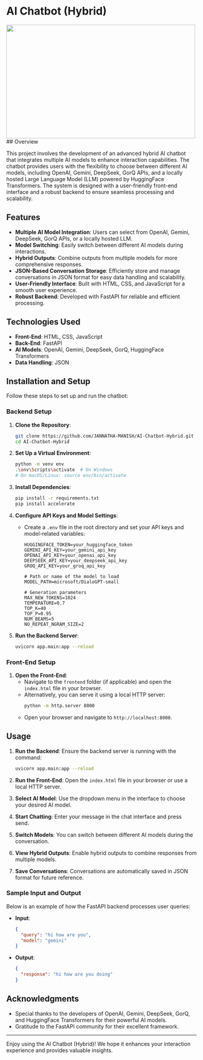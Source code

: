 # AI Chatbot (Hybrid)


<img src="frontend/IMAGES/chatbot-ezgif.com-video-to-gif-converter.gif" width="500" height="300" />
## Overview

This project involves the development of an advanced hybrid AI chatbot that integrates multiple AI models to enhance interaction capabilities. The chatbot provides users with the flexibility to choose between different AI models, including OpenAI, Gemini, DeepSeek, GorQ APIs, and a locally hosted Large Language Model (LLM) powered by HuggingFace Transformers. The system is designed with a user-friendly front-end interface and a robust backend to ensure seamless processing and scalability.

## Features

- **Multiple AI Model Integration**: Users can select from OpenAI, Gemini, DeepSeek, GorQ APIs, or a locally hosted LLM.
- **Model Switching**: Easily switch between different AI models during interactions.
- **Hybrid Outputs**: Combine outputs from multiple models for more comprehensive responses.
- **JSON-Based Conversation Storage**: Efficiently store and manage conversations in JSON format for easy data handling and scalability.
- **User-Friendly Interface**: Built with HTML, CSS, and JavaScript for a smooth user experience.
- **Robust Backend**: Developed with FastAPI for reliable and efficient processing.

## Technologies Used

- **Front-End**: HTML, CSS, JavaScript
- **Back-End**: FastAPI
- **AI Models**: OpenAI, Gemini, DeepSeek, GorQ, HuggingFace Transformers
- **Data Handling**: JSON

## Installation and Setup

Follow these steps to set up and run the chatbot:

### Backend Setup

1. **Clone the Repository**:
   ```bash
   git clone https://github.com/JANNATHA-MANISH/AI-Chatbot-Hybrid.git
   cd AI-Chatbot-Hybrid
   ```

2. **Set Up a Virtual Environment**:
   ```bash
   python -m venv env
   .\env\Scripts\activate  # On Windows
   # On macOS/Linux: source env/bin/activate
   ```

3. **Install Dependencies**:
   ```bash
   pip install -r requirements.txt
   pip install accelerate
   ```

4. **Configure API Keys and Model Settings**:
   - Create a `.env` file in the root directory and set your API keys and model-related variables:
     ```plaintext
     HUGGINGFACE_TOKEN=your_huggingface_token
     GEMINI_API_KEY=your_gemini_api_key
     OPENAI_API_KEY=your_openai_api_key
     DEEPSEEK_API_KEY=your_deepseek_api_key
     GROQ_API_KEY=your_groq_api_key

     # Path or name of the model to load
     MODEL_PATH=microsoft/DialoGPT-small

     # Generation parameters
     MAX_NEW_TOKENS=1024
     TEMPERATURE=0.7
     TOP_K=40
     TOP_P=0.95
     NUM_BEAMS=5
     NO_REPEAT_NGRAM_SIZE=2
     ```

5. **Run the Backend Server**:
   ```bash
   uvicorn app.main:app --reload
   ```

### Front-End Setup

1. **Open the Front-End**:
   - Navigate to the `frontend` folder (if applicable) and open the `index.html` file in your browser.
   - Alternatively, you can serve it using a local HTTP server:
     ```bash
     python -m http.server 8000
     ```
   - Open your browser and navigate to `http://localhost:8000`.

## Usage

1. **Run the Backend**: Ensure the backend server is running with the command:
   ```bash
   uvicorn app.main:app --reload
   ```

2. **Run the Front-End**: Open the `index.html` file in your browser or use a local HTTP server.

3. **Select AI Model**: Use the dropdown menu in the interface to choose your desired AI model.

4. **Start Chatting**: Enter your message in the chat interface and press send.

5. **Switch Models**: You can switch between different AI models during the conversation.

6. **View Hybrid Outputs**: Enable hybrid outputs to combine responses from multiple models.

7. **Save Conversations**: Conversations are automatically saved in JSON format for future reference.

### Sample Input and Output

Below is an example of how the FastAPI backend processes user queries:

- **Input**:
  ```json
  {
    "query": "hi how are you",
    "model": "gemini"
  }
  ```

- **Output**:
  ```json
  {
    "response": "hi how are you doing"
  }
  ```

## Acknowledgments

- Special thanks to the developers of OpenAI, Gemini, DeepSeek, GorQ, and HuggingFace Transformers for their powerful AI models.
- Gratitude to the FastAPI community for their excellent framework.

---

Enjoy using the AI Chatbot (Hybrid)! We hope it enhances your interaction experience and provides valuable insights.

